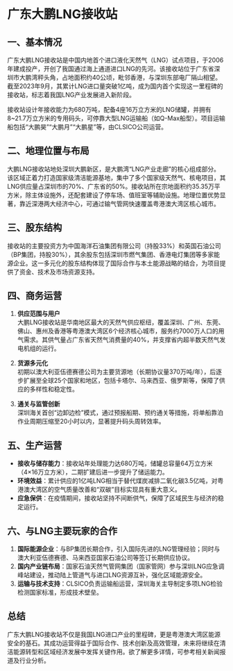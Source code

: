 # 广东大鹏LNG接收站

## 一、基本情况
广东大鹏LNG接收站是中国内地首个进口液化天然气（LNG）试点项目，于2006年建成投产，开创了我国通过海上通道进口LNG的先河。该接收站位于广东省深圳市大鹏湾秤头角，占地面积约40公顷，毗邻香港，与深圳东部电厂隔山相望。截至2023年9月，其累计LNG进口量突破1亿吨，成为国内首个实现这一里程碑的接收站，标志着我国LNG产业发展进入新阶段。

接收站设计年接收能力为680万吨，配备4座16万立方米的LNG储罐，并拥有8~21.7万立方米的专用码头，可停靠大型LNG运输船（如Q-Max船型）。项目运输船包括“大鹏昊”“大鹏月”“大鹏星”等，由CLSICO公司运营。

## 二、地理位置与布局
大鹏LNG接收站地处深圳大鹏新区，是大鹏湾“LNG产业走廊”的核心组成部分。该区域正着力打造国家级清洁能源基地，集中了多个国家级天然气、核电项目，其LNG供应量占深圳市的70%、广东省的50%。接收站所在宗地面积约35.35万平方米，除主体设施外，还配套建设了停车场、值班室等辅助设施。地理位置优势显著，靠近深港两大经济中心，可通过输气管网快速覆盖粤港澳大湾区核心城市。


## 三、股东结构
接收站的主要投资方为中国海洋石油集团有限公司（持股33%）和英国石油公司（BP集团，持股30%），其余股东包括深圳市燃气集团、香港电灯集团等多家能源企业。这一多元化的股东结构体现了国际合作与本土能源战略的结合，为项目提供了资金、技术及市场资源支持。

## 四、商务运营
1. **供应范围与用户**  
   大鹏LNG接收站是华南地区最大的天然气供应枢纽，覆盖深圳、广州、东莞、佛山、惠州及香港等粤港澳大湾区6个经济核心城市，服务约7000万人口的用气需求。其供气量占广东省天然气消费量的40%，并支撑省内超半数天然气发电机组的运行。

2. **货源多元化**  
   初期以澳大利亚伍德赛德公司为主要货源地（长期协议量370万吨/年），后逐步扩展至全球25个国家和地区，包括卡塔尔、马来西亚、俄罗斯等，保障了供应的多样性和稳定性。

3. **通关与监管创新**  
   深圳海关首创“边卸边检”模式，通过预报船期、预约通关等措施，将单船靠泊作业周期压缩至20小时以内，显著提升码头周转效率。

## 五、生产运营
- **接收与储存能力**：接收站年处理能力达680万吨，储罐总容量64万立方米（4×16万立方米），二期扩建后进一步提升了储运能力。
- **环境效益**：累计供应的1亿吨LNG相当于替代煤炭减排二氧化碳3.5亿吨，对粤港澳大湾区的空气质量改善和“双碳”目标实现具有重大意义。
- **应急保供**：在疫情期间，接收站坚持不间断供气，保障了区域民生与经济的稳定运行。

## 六、与LNG主要玩家的合作
1. **国际能源企业**：与BP集团长期合作，引入国际先进的LNG管理经验；同时与澳大利亚伍德赛德、马来西亚国家石油公司等签订长期供应协议。
2. **国内产业链布局**：国家石油天然气管网集团（国家管网）参与深圳LNG应急调峰站建设，推动陆上管道气与进口LNG资源互补，强化区域能源安全。
3. **运输与技术支持**：CLSICO负责运输船运营，深圳海关主导制定多项LNG检验检测国家标准，形成技术壁垒。

## 总结
广东大鹏LNG接收站不仅是我国LNG进口产业的里程碑，更是粤港澳大湾区能源安全的基石。其成功运营得益于国际合作、技术创新及高效管理，未来将继续在清洁能源转型和区域经济发展中发挥关键作用。欲了解更多详情，可参考相关新闻报道及行业分析。